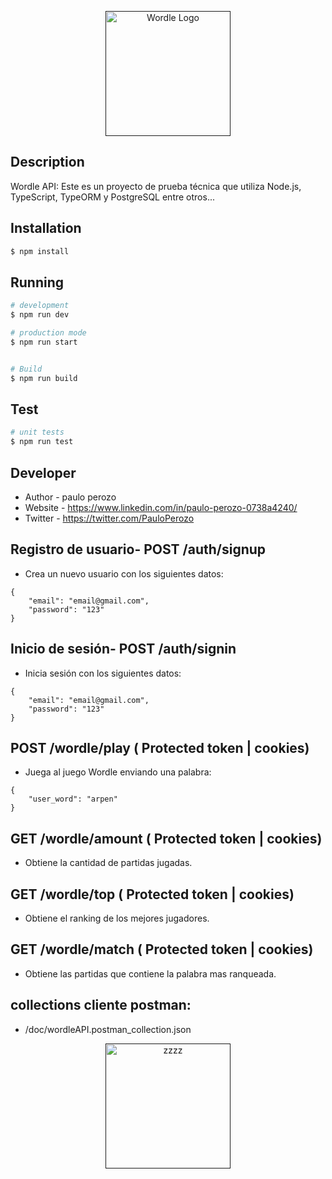 <p align="center">
  <a href="" target="blank"><img src="https://1000logos.net/wp-content/uploads/2023/05/Wordle-Emblem.png" width="200" alt="Wordle Logo" /></a>
</p>

## Description

Wordle API: Este es un proyecto de prueba técnica que utiliza Node.js, TypeScript, TypeORM y PostgreSQL entre otros...

## Installation

```bash
$ npm install
```

## Running

```bash
# development
$ npm run dev

# production mode
$ npm run start


# Build
$ npm run build
```

## Test

```bash
# unit tests
$ npm run test
```

## Developer

- Author - paulo perozo
- Website - https://www.linkedin.com/in/paulo-perozo-0738a4240/
- Twitter - https://twitter.com/PauloPerozo

## Registro de usuario- POST /auth/signup
- Crea un nuevo usuario con los siguientes datos:
```
{
    "email": "email@gmail.com",
    "password": "123"
}
```
## Inicio de sesión- POST /auth/signin
- Inicia sesión con los siguientes datos:
```
{
    "email": "email@gmail.com",
    "password": "123"
}
```

## POST /wordle/play ( Protected token | cookies) 
- Juega al juego Wordle enviando una palabra:
```
{
    "user_word": "arpen"
}
```

## GET /wordle/amount ( Protected token | cookies) 
- Obtiene la cantidad de partidas jugadas.

## GET /wordle/top ( Protected token | cookies) 
- Obtiene el ranking de los mejores jugadores.

## GET /wordle/match ( Protected token | cookies) 
- Obtiene las partidas que contiene la palabra mas ranqueada.
 
## collections cliente postman:
- /doc/wordleAPI.postman_collection.json

<p align="center">
  <a href="" target="blank"><img src="https://www.artistapirata.com/wp-content/uploads/2018/12/programas-full-linux-descargar-programas-linux-300x181.jpg" width="200" alt="zzzz" /></a>
</p>



